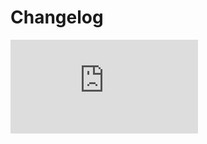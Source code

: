 # Changelog

![](https://raw.githubusercontent.com/yohasebe/monadic-chat/refs/heads/main/CHANGELOG.md ':include :type=md')
